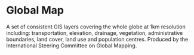 # Global Map

A set of consistent GIS layers covering the whole globe at 1km resolution including: transportation, elevation, drainage, vegetation, administrative boundaries, land cover, land use and population centres. Produced by the International Steering Committee on Global Mapping.

